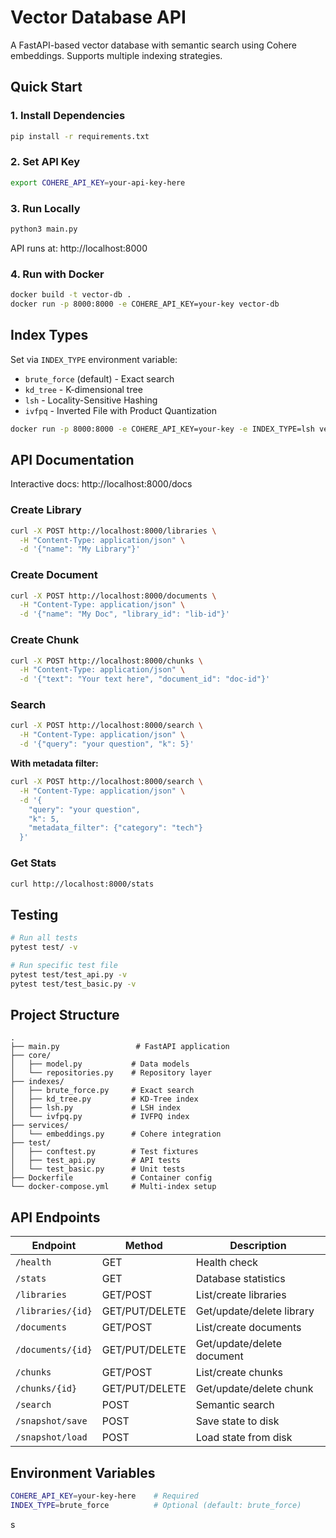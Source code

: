 # Vector Database API

A FastAPI-based vector database with semantic search using Cohere embeddings. Supports multiple indexing strategies.

## Quick Start

### 1. Install Dependencies
```bash
pip install -r requirements.txt
```

### 2. Set API Key
```bash
export COHERE_API_KEY=your-api-key-here
```

### 3. Run Locally
```bash
python3 main.py
```
API runs at: http://localhost:8000

### 4. Run with Docker
```bash
docker build -t vector-db .
docker run -p 8000:8000 -e COHERE_API_KEY=your-key vector-db
```

## Index Types

Set via `INDEX_TYPE` environment variable:
- `brute_force` (default) - Exact search
- `kd_tree` - K-dimensional tree
- `lsh` - Locality-Sensitive Hashing
- `ivfpq` - Inverted File with Product Quantization

```bash
docker run -p 8000:8000 -e COHERE_API_KEY=your-key -e INDEX_TYPE=lsh vector-db
```

## API Documentation

Interactive docs: http://localhost:8000/docs

### Create Library
```bash
curl -X POST http://localhost:8000/libraries \
  -H "Content-Type: application/json" \
  -d '{"name": "My Library"}'
```

### Create Document
```bash
curl -X POST http://localhost:8000/documents \
  -H "Content-Type: application/json" \
  -d '{"name": "My Doc", "library_id": "lib-id"}'
```

### Create Chunk
```bash
curl -X POST http://localhost:8000/chunks \
  -H "Content-Type: application/json" \
  -d '{"text": "Your text here", "document_id": "doc-id"}'
```

### Search
```bash
curl -X POST http://localhost:8000/search \
  -H "Content-Type: application/json" \
  -d '{"query": "your question", "k": 5}'
```

**With metadata filter:**
```bash
curl -X POST http://localhost:8000/search \
  -H "Content-Type: application/json" \
  -d '{
    "query": "your question",
    "k": 5,
    "metadata_filter": {"category": "tech"}
  }'
```

### Get Stats
```bash
curl http://localhost:8000/stats
```

## Testing

```bash
# Run all tests
pytest test/ -v

# Run specific test file
pytest test/test_api.py -v
pytest test/test_basic.py -v
```

## Project Structure

```
.
├── main.py                 # FastAPI application
├── core/
│   ├── model.py           # Data models
│   └── repositories.py    # Repository layer
├── indexes/
│   ├── brute_force.py     # Exact search
│   ├── kd_tree.py         # KD-Tree index
│   ├── lsh.py             # LSH index
│   └── ivfpq.py           # IVFPQ index
├── services/
│   └── embeddings.py      # Cohere integration
├── test/
│   ├── conftest.py        # Test fixtures
│   ├── test_api.py        # API tests
│   └── test_basic.py      # Unit tests
├── Dockerfile             # Container config
└── docker-compose.yml     # Multi-index setup
```

## API Endpoints

| Endpoint | Method | Description |
|----------|--------|-------------|
| `/health` | GET | Health check |
| `/stats` | GET | Database statistics |
| `/libraries` | GET/POST | List/create libraries |
| `/libraries/{id}` | GET/PUT/DELETE | Get/update/delete library |
| `/documents` | GET/POST | List/create documents |
| `/documents/{id}` | GET/PUT/DELETE | Get/update/delete document |
| `/chunks` | GET/POST | List/create chunks |
| `/chunks/{id}` | GET/PUT/DELETE | Get/update/delete chunk |
| `/search` | POST | Semantic search |
| `/snapshot/save` | POST | Save state to disk |
| `/snapshot/load` | POST | Load state from disk |

## Environment Variables

```bash
COHERE_API_KEY=your-key-here    # Required
INDEX_TYPE=brute_force          # Optional (default: brute_force)
```
s